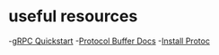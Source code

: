 # useful resources

-[gRPC Quickstart](https://grpc.io/docs/languages/go/quickstart/)
-[Protocol Buffer Docs](https://protobuf.dev/getting-started/gotutorial/)
-[Install Protoc](https://formulae.brew.sh/formula/protobuf)

